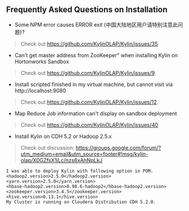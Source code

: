 Frequently Asked Questions on Installation
---
* Some NPM error causes ERROR exit (中国大陆地区用户请特别注意此问题)?
> Check out https://github.com/KylinOLAP/Kylin/issues/35

* Can't get master address from ZooKeeper" when installing Kylin on Hortonworks Sandbox
> Check out https://github.com/KylinOLAP/Kylin/issues/9.

* Install scripted finished in my virtual machine, but cannot visit via http://localhost:9080
> Check out https://github.com/KylinOLAP/Kylin/issues/12.

* Map Reduce Job information can't display on sandbox deployment
> Check out https://github.com/KylinOLAP/Kylin/issues/40

* Install Kylin on CDH 5.2 or Hadoop 2.5.x
> Check out discussion: https://groups.google.com/forum/?utm_medium=email&utm_source=footer#!msg/kylin-olap/X0GZfsX1jLc/nzs6xAhNpLkJ
> 
```
I was able to deploy Kylin with following option in POM.
<hadoop2.version>2.5.0</hadoop2.version>
<yarn.version>2.5.0</yarn.version>
<hbase-hadoop2.version>0.98.6-hadoop2</hbase-hadoop2.version>
<zookeeper.version>3.4.5</zookeeper.version>
<hive.version>0.13.1</hive.version>
My Cluster is running on Cloudera Distribution CDH 5.2.0.
```
